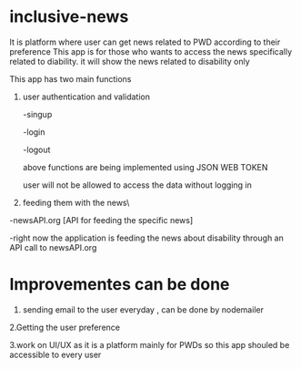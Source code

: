 # inclusive-news
It is platform where user can get news related to PWD according to their preference
This app is for those who wants to access the news specifically related to diability.
it will show the news related to disability only


This app has two main functions

1. user authentication and validation
   
   -singup
   
   -login
   
   -logout
   
   above functions are being implemented using JSON WEB TOKEN
   
   user will not be allowed to access the data without logging in
   
2. feeding them with the news\

  -newsAPI.org [API for feeding the specific news]
  
  -right now the application is feeding the news about disability through an API call to newsAPI.org
  
  # Improvementes can be done
  
  1. sending email to the user everyday , can be done by nodemailer
  
  2.Getting the user preference
  
  3.work on UI/UX as it is a platform mainly for PWDs so this app shouled be accessible to every user
